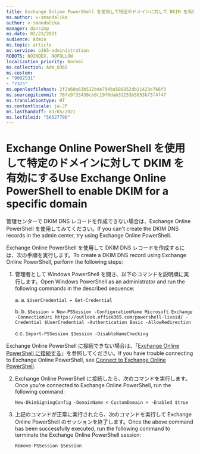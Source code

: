 ```yaml
---
title: Exchange Online PowerShell を使用して特定のドメインに対して DKIM を有効にする
ms.author: v-smandalika
author: v-smandalika
manager: dansimp
ms.date: 02/23/2021
audience: Admin
ms.topic: article
ms.service: o365-administration
ROBOTS: NOINDEX, NOFOLLOW
localization_priority: Normal
ms.collection: Adm_O365
ms.custom:
- "9002531"
- "7375"
ms.openlocfilehash: 2f2b60a63b512bde794ba588852db11423e766f3
ms.sourcegitcommit: 78fe9f33438cb0c19f0dab31253b5853b73f4f47
ms.translationtype: HT
ms.contentlocale: ja-JP
ms.lasthandoff: 03/05/2021
ms.locfileid: "50527790"
---
```

# <a name="use-exchange-online-powershell-to-enable-dkim-for-a-specific-domain"></a><span data-ttu-id="85180-102">Exchange Online PowerShell を使用して特定のドメインに対して DKIM を有効にする</span><span class="sxs-lookup"><span data-stu-id="85180-102">Use Exchange Online PowerShell to enable DKIM for a specific domain</span></span>

<span data-ttu-id="85180-103">管理センターで DKIM DNS レコードを作成できない場合は、Exchange Online PowerShell を使用してみてください。</span><span class="sxs-lookup"><span data-stu-id="85180-103">If you can't create the DKIM DNS records in the admin center, try using Exchange Online PowerShell.</span></span> 

<span data-ttu-id="85180-104">Exchange Online PowerShell を使用して DKIM DNS レコードを作成するには、次の手順を実行します。</span><span class="sxs-lookup"><span data-stu-id="85180-104">To create a DKIM DNS record using Exchange Online PowerShell, perform the following steps:</span></span>

1. <span data-ttu-id="85180-105">管理者として Windows PowerShell を開き、以下のコマンドを説明順に実行します。</span><span class="sxs-lookup"><span data-stu-id="85180-105">Open Windows PowerShell as an administrator and run the following commands in the described sequence:</span></span>

    <span data-ttu-id="85180-106">a. </span><span class="sxs-lookup"><span data-stu-id="85180-106">a.</span></span> `$UserCredential = Get-Credential`

    <span data-ttu-id="85180-107">b. </span><span class="sxs-lookup"><span data-stu-id="85180-107">b.</span></span> `$Session = New-PSSession -ConfigurationName Microsoft.Exchange -ConnectionUri https://outlook.office365.com/powershell-liveid/ -Credential $UserCredential -Authentication Basic -AllowRedirection`

    <span data-ttu-id="85180-108">c.</span><span class="sxs-lookup"><span data-stu-id="85180-108">c.</span></span> `Import-PSSession $Session -DisableNameChecking`
    
<span data-ttu-id="85180-109">Exchange Online PowerShell に接続できない場合は、「[Exchange Online PowerShell に接続する](https://docs.microsoft.com/powershell/exchange/connect-to-exchange-online-powershell)」を参照してください。</span><span class="sxs-lookup"><span data-stu-id="85180-109">If you have trouble connecting to Exchange Online PowerShell, see [Connect to Exchange Online PowerShell](https://docs.microsoft.com/powershell/exchange/connect-to-exchange-online-powershell).</span></span>

2. <span data-ttu-id="85180-110">Exchange Online PowerShell に接続したら、次のコマンドを実行します。</span><span class="sxs-lookup"><span data-stu-id="85180-110">Once you're connected to Exchange Online PowerShell, run the following command:</span></span>

    `New-DkimSigningConfig -DomainName < CustomDomain > -Enabled $true`

3. <span data-ttu-id="85180-111">上記のコマンドが正常に実行されたら、次のコマンドを実行して Exchange Online PowerShell のセッションを終了します。</span><span class="sxs-lookup"><span data-stu-id="85180-111">Once the above command has been successfully executed, run the following command to terminate the Exchange Online PowerShell session:</span></span>

    `Remove-PSSession $Session` 



